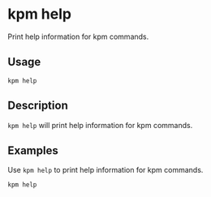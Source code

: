# kpm help

Print help information for kpm commands.

## Usage

```shell
kpm help
```

## Description

`kpm help` will print help information for kpm commands.

## Examples

Use `kpm help` to print help information for kpm commands.

```shell
kpm help
```
